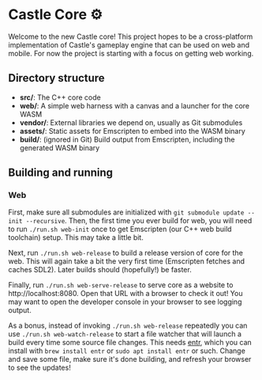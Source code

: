 # Castle Core ⚙️

Welcome to the new Castle core! This project hopes to be a cross-platform
implementation of Castle's gameplay engine that can be used on web and mobile.
For now the project is starting with a focus on getting web working.

## Directory structure

- **src/**: The C++ core code
- **web/**: A simple web harness with a canvas and a launcher for the core WASM
- **vendor/**: External libraries we depend on, usually as Git submodules
- **assets/**: Static assets for Emscripten to embed into the WASM binary
- **build/**: (ignored in Git) Build output from Emscripten, including the generated WASM binary

## Building and running

### Web

First, make sure all submodules are initialized with `git submodule update
--init --recursive`. Then, the first time you ever build for web, you will need
to run `./run.sh web-init` once to get Emscripten (our C++ web build toolchain)
setup. This may take a little bit.

Next, run `./run.sh web-release` to build a release version of core for the
web. This will again take a bit the very first time (Emscripten fetches and
caches SDL2). Later builds should (hopefully!) be faster.

Finally, run `./run.sh web-serve-release` to serve core as a website to
http://localhost:8080. Open that URL with a browser to check it out! You may
want to open the developer console in your browser to see logging output.

As a bonus, instead of invoking `./run.sh web-release` repeatedly you can use
`./run.sh web-watch-release` to start a file watcher that will launch a build
every time some source file changes. This needs
[entr](http://eradman.com/entrproject/), which you can install with `brew
install entr` or `sudo apt install entr` or such. Change and save some file,
make sure it's done building, and refresh your browser to see the updates!
